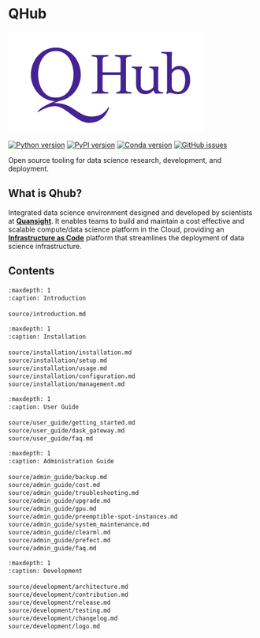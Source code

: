 # QHub

![quansight_logo](source/images/qhub_logo.png)

[![Python version](https://img.shields.io/badge/python-3.6%20%7C%203.7%20%7C%203.8-blue.svg)](https://pypi.org/project/qhub/)
[![PyPI version](https://badge.fury.io/py/qhub.svg)](https://badge.fury.io/py/qhub)
[![Conda version](https://img.shields.io/badge/conda--forge-v0.3.0-%234f28a8)](https://anaconda.org/conda-forge/qhub)
[![GitHub issues](https://img.shields.io/github/issues/quansight/qhub?style=plastic)](https://github.com/Quansight/qhub/issues/new/choose)


Open source tooling for data science research, development, and deployment.

## What is Qhub?

Integrated data science environment designed and developed by
scientists at [**Quansight**](https://www.quansight.com/).  It enables
teams to build and maintain a cost effective and scalable compute/data
science platform in the Cloud, providing an [**Infrastructure as
Code**](https://en.wikipedia.org/wiki/Infrastructure_as_code) platform
that streamlines the deployment of data science infrastructure. 

## Contents

```{toctree}
:maxdepth: 1
:caption: Introduction

source/introduction.md
```

```{toctree}
:maxdepth: 1
:caption: Installation

source/installation/installation.md
source/installation/setup.md
source/installation/usage.md
source/installation/configuration.md
source/installation/management.md
```

```{toctree}
:maxdepth: 1
:caption: User Guide

source/user_guide/getting_started.md
source/user_guide/dask_gateway.md
source/user_guide/faq.md
```

```{toctree}
:maxdepth: 1
:caption: Administration Guide

source/admin_guide/backup.md
source/admin_guide/cost.md
source/admin_guide/troubleshooting.md
source/admin_guide/upgrade.md
source/admin_guide/gpu.md
source/admin_guide/preemptible-spot-instances.md
source/admin_guide/system_maintenance.md
source/admin_guide/clearml.md
source/admin_guide/prefect.md
source/admin_guide/faq.md
```

```{toctree}
:maxdepth: 1
:caption: Development

source/development/architecture.md
source/development/contribution.md
source/development/release.md
source/development/testing.md
source/development/changelog.md
source/development/logo.md
```

